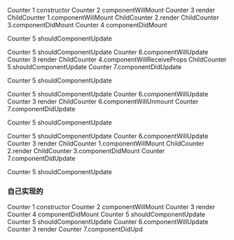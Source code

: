 Counter 1 constructor
Counter 2 componentWillMount
Counter 3 render
ChildCounter 1.componentWillMount
ChildCounter 2.render
ChildCounter 3.componentDidMount
Counter 4 componentDidMount
<!-- first click 1 -->
Counter 5 shouldComponentUpdate
<!-- second click 2 -->
Counter 5 shouldComponentUpdate
Counter 6.componentWillUpdate
Counter 3 render
ChildCounter 4.componentWillReceiveProps
ChildCounter 5.shouldComponentUpdate
Counter 7.componentDidUpdate
<!-- third click 3 -->
Counter 5 shouldComponentUpdate
<!-- forth click 4 -->
Counter 5 shouldComponentUpdate
Counter 6.componentWillUpdate
Counter 3 render
ChildCounter 6.componentWillUnmount
Counter 7.componentDidUpdate
<!-- fifth click 5 -->
Counter 5 shouldComponentUpdate
<!-- sixth click 6 -->
Counter 5 shouldComponentUpdate
Counter 6.componentWillUpdate
Counter 3 render
ChildCounter 1.componentWillMount
ChildCounter 2.render
ChildCounter 3.componentDidMount
Counter 7.componentDidUpdate
<!-- seventh click 7 -->
Counter 5 shouldComponentUpdate

### 自己实现的
Counter 1 constructor
Counter 2 componentWillMount
Counter 3 render
Counter 4 componentDidMount
Counter 5 shouldComponentUpdate
Counter 5 shouldComponentUpdate
Counter 6.componentWillUpdate
Counter 3 render
Counter 7.componentDidUpd
